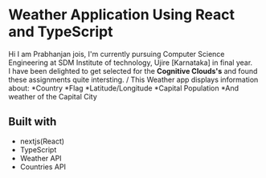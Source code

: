 # Weather Application Using React and TypeScript

Hi I am Prabhanjan jois, I'm currently pursuing Computer Science Engineering at SDM Institute of technology, Ujire [Karnataka] in final year.\
I have been delighted to get selected for the <b>Cognitive Clouds's</b> and found these assignments quite intersting.
/
This Weather app displays information about:
*Country
*Flag
*Latitude/Longitude 
*Capital Population
*And weather of the Capital City

## Built with

- nextjs(React)
- TypeScript
- Weather API
- Countries API

